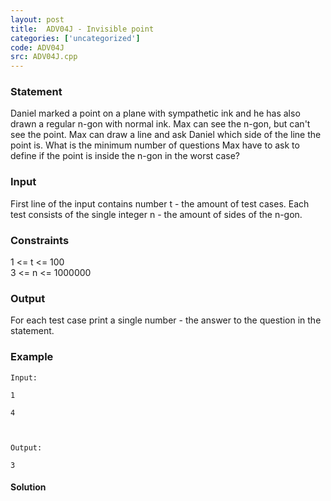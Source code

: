 ```yaml
---
layout: post
title:  ADV04J - Invisible point
categories: ['uncategorized']
code: ADV04J
src: ADV04J.cpp
---
```


### **Statement**

Daniel marked a point on a plane with sympathetic ink and he has also drawn a
regular n-gon with normal ink. Max can see the n-gon, but can't see the point.
Max can draw a line and ask Daniel which side of the line the point is. What
is the minimum number of questions Max have to ask to define if the point is
inside the n-gon in the worst case?

### Input

First line of the input contains number t - the amount of test cases. Each
test consists of the single integer n - the amount of sides of the n-gon.

### Constraints

1 <= t <= 100  
3 <= n <= 1000000

### Output

For each test case print a single number - the answer to the question in the
statement.

### Example

    
    
    Input:
    1
    4
    
    Output:
    3



#### **Solution**



